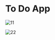# To Do App

![11](https://user-images.githubusercontent.com/113269509/189562013-7e40789b-878e-43eb-9822-3ec0267ac2f1.jpg)


![22](https://user-images.githubusercontent.com/113269509/189817432-702565f7-e6cb-417d-9c13-3030aab345f4.jpg)
